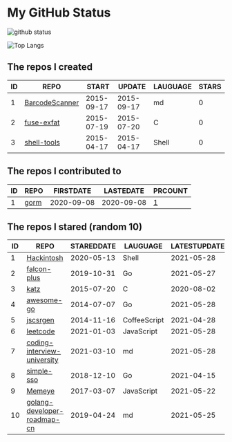# My GitHub Status

<img src="https://github-readme-stats-1.yihong0618.vercel.app/api?username=egenchen&show_icons=true&&&hide_title=true&count_private=true" alt="github status" />

![Top Langs](https://github-readme-stats-1.yihong0618.vercel.app/api/top-langs/?username=egenchen&layout=compact)

<!--START_SECTION:my_github-->
## The repos I created
| ID |                             REPO                             |   START    |   UPDATE   | LAUGUAGE | STARS |
|----|--------------------------------------------------------------|------------|------------|----------|-------|
|  1 | [BarcodeScanner](https://github.com/egenchen/BarcodeScanner) | 2015-09-17 | 2015-09-17 | md       |     0 |
|  2 | [fuse-exfat](https://github.com/egenchen/fuse-exfat)         | 2015-07-19 | 2015-07-20 | C        |     0 |
|  3 | [shell-tools](https://github.com/egenchen/shell-tools)       | 2015-04-17 | 2015-04-17 | Shell    |     0 |

## The repos I contributed to
| ID |                  REPO                   | FIRSTDATE  | LASTEDATE  |                                PRCOUNT                                 |
|----|-----------------------------------------|------------|------------|------------------------------------------------------------------------|
|  1 | [gorm](https://github.com/go-gorm/gorm) | 2020-09-08 | 2020-09-08 | [1](https://github.com/go-gorm/gorm/pulls?q=is%3Apr+author%3Aegenchen) |

## The repos I stared (random 10)
| ID |                                          REPO                                           | STAREDDATE |   LAUGUAGE   | LATESTUPDATE |
|----|-----------------------------------------------------------------------------------------|------------|--------------|--------------|
|  1 | [Hackintosh](https://github.com/daliansky/Hackintosh)                                   | 2020-05-13 | Shell        | 2021-05-28   |
|  2 | [falcon-plus](https://github.com/open-falcon/falcon-plus)                               | 2019-10-31 | Go           | 2021-05-27   |
|  3 | [katz](https://github.com/gnubert/katz)                                                 | 2015-07-20 | C            | 2020-08-02   |
|  4 | [awesome-go](https://github.com/avelino/awesome-go)                                     | 2014-07-07 | Go           | 2021-05-28   |
|  5 | [jscsrgen](https://github.com/ym/jscsrgen)                                              | 2014-11-16 | CoffeeScript | 2021-04-28   |
|  6 | [leetcode](https://github.com/azl397985856/leetcode)                                    | 2021-01-03 | JavaScript   | 2021-05-28   |
|  7 | [coding-interview-university](https://github.com/jwasham/coding-interview-university)   | 2021-03-10 | md           | 2021-05-28   |
|  8 | [simple-sso](https://github.com/samitpal/simple-sso)                                    | 2018-12-10 | Go           | 2021-04-15   |
|  9 | [Memeye](https://github.com/JerryC8080/Memeye)                                          | 2017-03-07 | JavaScript   | 2021-05-22   |
| 10 | [golang-developer-roadmap-cn](https://github.com/Quorafind/golang-developer-roadmap-cn) | 2019-04-24 | md           | 2021-05-25   |

<!--END_SECTION:my_github-->
